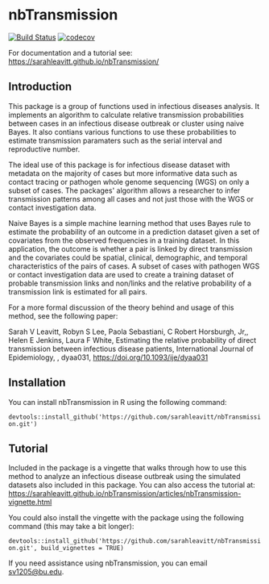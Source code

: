 # nbTransmission

[![Build Status](https://travis-ci.com/sarahleavitt/nbTransmission.png)](https://travis-ci.com/sarahleavitt/nbTransmission) [![codecov](https://codecov.io/gh/sarahleavitt/nbTransmission/branch/master/graph/badge.svg)](https://codecov.io/gh/sarahleavitt/nbTransmission)

For documentation and a tutorial see: https://sarahleavitt.github.io/nbTransmission/

## Introduction

This package is a group of functions used in infectious diseases analysis.
It implements an algorithm to calculate relative transmission probabilities between
cases in an infectious disease outbreak or cluster using naive Bayes. It also
contians various functions to use these probabilities to estimate
transmission paramaters such as the serial interval and reproductive number.  

The ideal use of this package is for infectious disease dataset with metadata on the
majority of cases but more informative data such as contact tracing or pathogen whole
genome sequencing (WGS) on only a subset of cases. The packages' algorithm allows
a researcher to infer transmission patterns among all cases and not just those
with the WGS or contact investigation data.  

Naive Bayes is a simple machine learning method that uses Bayes rule to estimate 
the probability of an outcome in a prediction dataset given a set of covariates 
from the observed frequencies in a training dataset. In this application, the outcome
is whether a pair is linked by direct transmission and the covariates could be spatial,
clinical, demographic, and temporal characteristics of the pairs of cases. A subset 
of cases with pathogen WGS or contact investigation data are used to create a
training dataset of probable transmission links and non/links and the relative probability
of a transmission link is estimated for all pairs.

For a more formal discussion of the theory behind and usage of this method, see the following paper:

Sarah V Leavitt, Robyn S Lee, Paola Sebastiani, C Robert Horsburgh, Jr,, Helen E Jenkins, Laura F White, Estimating the relative probability of direct transmission between infectious disease patients, International Journal of Epidemiology, , dyaa031, https://doi.org/10.1093/ije/dyaa031
 
## Installation

You can install nbTransmission in R using the following command:

`devtools::install_github('https://github.com/sarahleavitt/nbTransmission.git')`


## Tutorial
Included in the package is a vingette that walks through how to use this method to analyze an infectious disease outbreak using the simulated datasets also included in this package. You can also access the tutorial at: https://sarahleavitt.github.io/nbTransmission/articles/nbTransmission-vignette.html

You could also install the vingette with the package using the following command (this may take a bit longer):

`devtools::install_github('https://github.com/sarahleavitt/nbTransmission.git', build_vignettes = TRUE)`

If you need assistance using nbTransmission, you can email sv1205@bu.edu.
